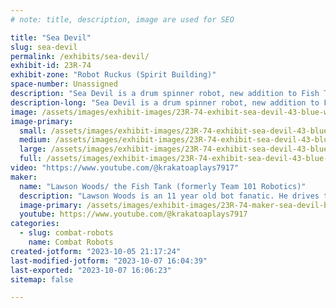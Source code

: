 ```yaml
---
# note: title, description, image are used for SEO

title: "Sea Devil"
slug: sea-devil
permalink: /exhibits/sea-devil/
exhibit-id: 23R-74
exhibit-zone: "Robot Ruckus (Spirit Building)"
space-number: Unassigned
description: "Sea Devil is a drum spinner robot, new addition to Fish Tank Robotics. "
description-long: "Sea Devil is a drum spinner robot, new addition to Fish Tank Robotics. Both Swordfish and Sea Devil will compete in the future. You can expect some sparks flying from Sea Devil and great control by Swordfish. "
image: /assets/images/exhibit-images/23R-74-exhibit-sea-devil-43-blue-world-water-day-poster-landscape-8615-large.jpg
image-primary: 
  small: /assets/images/exhibit-images/23R-74-exhibit-sea-devil-43-blue-world-water-day-poster-landscape-8615-small.jpg
  medium: /assets/images/exhibit-images/23R-74-exhibit-sea-devil-43-blue-world-water-day-poster-landscape-8615-medium.jpg
  large: /assets/images/exhibit-images/23R-74-exhibit-sea-devil-43-blue-world-water-day-poster-landscape-8615-large.jpg
  full: /assets/images/exhibit-images/23R-74-exhibit-sea-devil-43-blue-world-water-day-poster-landscape-8615-full.jpg
video: "https://www.youtube.com/@krakatoaplays7917"
maker: 
  name: "Lawson Woods/ the Fish Tank (formerly Team 101 Robotics)"
  description: "Lawson Woods is an 11 year old bot fanatic. He drives the lifter bot, Swordfish and dreams of a fleet of undersea themed robots. He is an ultimate BattleBots fan and even went to Vegas to see filming of Season 7. Lawson loves to build Lego Battlebots that are prototypes for future builds. You can catch his Lego episodes on his YouTube channel, Krakatoaplays. Lawson also plays the trumpet, enjoys singing and theatre and working out. "
  image-primary: /assets/images/exhibit-images/23R-74-maker-sea-devil-blue-world-water-day-poster-landscape-medium.jpg
  youtube: https://www.youtube.com/@krakatoaplays7917
categories: 
  - slug: combat-robots
    name: Combat Robots
created-jotform: "2023-10-05 21:17:24"
last-modified-jotform: "2023-10-07 16:04:39"
last-exported: "2023-10-07 16:06:23"
sitemap: false

---
```

